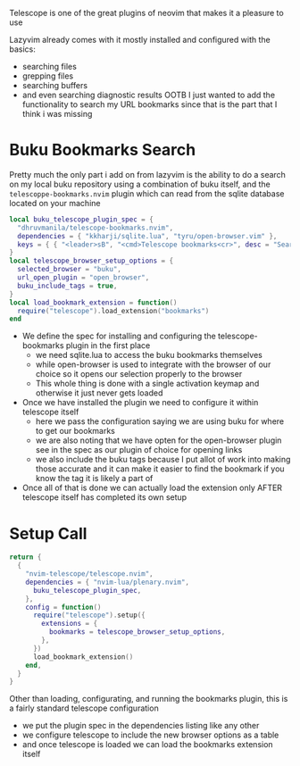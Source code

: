 


Telescope is one of the great plugins of neovim that makes it a pleasure to use

Lazyvim already comes with it mostly installed and configured with the basics:
- searching files
- grepping files
- searching buffers
- and even searching diagnostic results OOTB
  I just wanted to add the functionality to search my URL bookmarks since that is the part that I think i was missing

# Buku Bookmarks Search

Pretty much the only part i add on from lazyvim is the ability to do a search on my local buku repository using a combination of buku itself, and the `telescoppe-bookmarks.nvim` plugin which can read from the sqlite database located on your machine
``` lua
local buku_telescope_plugin_spec = {
  "dhruvmanila/telescope-bookmarks.nvim",
  dependencies = { "kkharji/sqlite.lua", "tyru/open-browser.vim" },
  keys = { { "<leader>sB", "<cmd>Telescope bookmarks<cr>", desc = "Search Bookmarks" } },
}
local telescope_browser_setup_options = {
  selected_browser = "buku",
  url_open_plugin = "open_browser",
  buku_include_tags = true,
}
local load_bookmark_extension = function()
  require("telescope").load_extension("bookmarks")
end

```
- We define the spec for installing and configuring the telescope-bookmarks plugin in the first place
    - we need sqlite.lua to access the buku bookmarks themselves
    - while open-browser is used to integrate with the browser of our choice so it opens our selection properly to the browser
    - This whole thing is done with a single activation keymap and otherwise it just never gets loaded
- Once we have installed the plugin we need to configure it within telescope itself
    - here we pass the configuration saying we are using buku for where to get our bookmarks
    - we are also noting that we have opten for the open-browser plugin see in the spec as our plugin of choice for opening links
    - we also include the buku tags because I put allot of work into making those accurate and it can make it easier to find the bookmark if you know the tag it is likely a part of
- Once all of that is done we can actually load the extension only AFTER telescope itself has completed its own setup


# Setup Call

``` lua
return {
  {
    "nvim-telescope/telescope.nvim",
    dependencies = { "nvim-lua/plenary.nvim",
      buku_telescope_plugin_spec,
    },
    config = function()
      require("telescope").setup({
        extensions = {
          bookmarks = telescope_browser_setup_options,
        },
      })
      load_bookmark_extension()
    end,
  }
}
```
Other than loading, configurating, and running the bookmarks plugin, this is a fairly standard telescope configuration
- we put the plugin spec in the dependencies listing like any other
- we configure telescope to include the new browser options as a table
- and once telescope is loaded we can load the bookmarks extension itself
